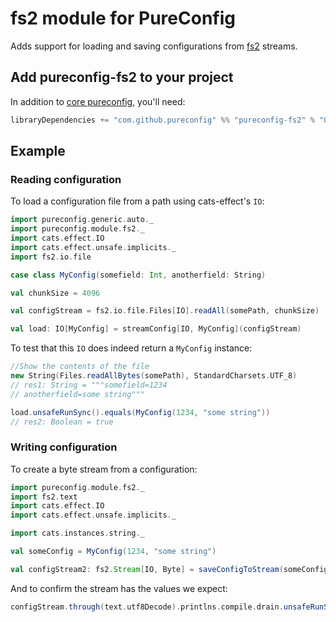 # fs2 module for PureConfig

Adds support for loading and saving configurations from [fs2](https://github.com/functional-streams-for-scala/fs2) streams.

## Add pureconfig-fs2 to your project

In addition to [core pureconfig](https://github.com/pureconfig/pureconfig), you'll need:

```scala
libraryDependencies += "com.github.pureconfig" %% "pureconfig-fs2" % "0.17.2"
```

## Example
### Reading configuration

To load a configuration file from a path using cats-effect's `IO`:


```scala
import pureconfig.generic.auto._
import pureconfig.module.fs2._
import cats.effect.IO
import cats.effect.unsafe.implicits._
import fs2.io.file

case class MyConfig(somefield: Int, anotherfield: String)

val chunkSize = 4096

val configStream = fs2.io.file.Files[IO].readAll(somePath, chunkSize)

val load: IO[MyConfig] = streamConfig[IO, MyConfig](configStream)
```

To test that this `IO` does indeed return a `MyConfig` instance:
```scala
//Show the contents of the file
new String(Files.readAllBytes(somePath), StandardCharsets.UTF_8)
// res1: String = """somefield=1234
// anotherfield=some string"""

load.unsafeRunSync().equals(MyConfig(1234, "some string"))
// res2: Boolean = true
```

### Writing configuration

To create a byte stream from a configuration:

```scala
import pureconfig.module.fs2._
import fs2.text
import cats.effect.IO
import cats.effect.unsafe.implicits._

import cats.instances.string._

val someConfig = MyConfig(1234, "some string")

val configStream2: fs2.Stream[IO, Byte] = saveConfigToStream(someConfig)
```

And to confirm the stream has the values we expect:

```scala
configStream.through(text.utf8Decode).printlns.compile.drain.unsafeRunSync()
```
